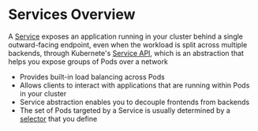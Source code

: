 # Services Overview

A [Service](https://kubernetes.io/docs/concepts/services-networking/service/#:~:text=Expose%20an%20application%20running%20in%20your%20cluster%20behind%20a%20single%20outward%2Dfacing%20endpoint%2C%20even%20when%20the%20workload%20is%20split%20across%20multiple%20backends.) exposes an application running in your cluster behind a single outward-facing endpoint, even when the workload is split across multiple backends, through Kubernete's [Service API](https://kubernetes.io/docs/concepts/services-networking/service/#:~:text=The%20Service%20API%2C%20part%20of%20Kubernetes%2C%20is%20an%20abstraction%20to%20help%20you%20expose%20groups%20of%20Pods%20over%20a%20network), which is an abstraction that helps you expose groups of Pods over a network

* Provides built-in load balancing across Pods
* Allows clients to interact with applications that are running within Pods in your cluster
* Service abstraction enables you to decouple frontends from backends
* The set of Pods targeted by a Service is usually determined by a [selector](https://kubernetes.io/docs/concepts/overview/working-with-objects/labels/#:~:text=Via%20a%20label%20selector%2C%20the%20client/user%20can%20identify%20a%20set%20of%20objects.%20The%20label%20selector%20is%20the%20core%20grouping%20primitive%20in%20Kubernetes.) that you define
